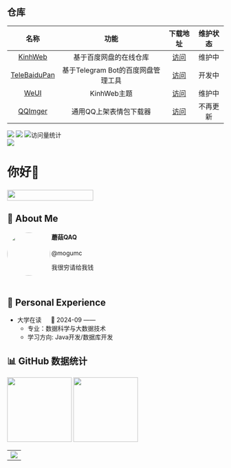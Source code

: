 ## 仓库
|                             名称                             |                             功能                             |                      下载地址                       |                      维护状态                       |
| :----------------------------------------------------------: | :----------------------------------------------------------: | :-------------------------------------------------: | :-------------------------------------------------: |
| [KinhWeb](https://github.com/mogumc/KinhWeb)  | 基于百度网盘的在线仓库 | [访问](https://github.com/mogumc/KinhWeb/releases) | 维护中 |
| [TeleBaiduPan](https://github.com/mogumc/TeleBaiduPan)  | 基于Telegram Bot的百度网盘管理工具 | [访问](https://github.com/mogumc/TeleBaiduPan/releases) | 开发中 |
| [WeUI](https://github.com/mogumc/KinhWeb-WEUI)  | KinhWeb主题 | [访问](https://github.com/mogumc/KinhWeb-WEUI/releases) | 维护中 |
| [QQImger](https://github.com/mogumc/QQImger)  | 通用QQ上架表情包下载器 | [访问](https://github.com/mogumc/QQImger/releases) | 不再更新 |

<div align="left">
  <div>
    <a href="https://my.baidup.top/"><img src="https://img.shields.io/badge/KinhWeb-%E8%AE%BF%E9%97%AE-8c36db" /></a>
    <a href="https://t.me/tg_tx"><img src="https://img.shields.io/badge/Telegram-交流群-66ccff" /></a>
    <img src="https://komarev.com/ghpvc/?username=mogumc&label=Views&color=orange&style=flat" alt="访问量统计" />&emsp;
  </div>
  
  <img src="https://ghchart.rshah.org/mogumc" />
</div>  



# 你好👋

### <img width="200" height="25" src="https://glitch-art.vercel.app/api/simple?word=Hi%20I'm%20MoGuQAQ&font=Doto" /> 

## 🧐 About Me
<div align="left">
  <img align="left" style="width:100px; height:100px; border-radius:50%; " src="https://avatars.githubusercontent.com/u/67809394?v=4" />
  <h4 align="left">蘑菇QAQ</h4>
  <p align="left">@mogumc</p>
  <p>我很穷请给我钱</p>
</div><br />

## 🏢 Personal Experience

- 大学在读 &emsp; 📌 2024-09 —— 
  - 专业：数据科学与大数据技术
  - 学习方向: Java开发/数据库开发

## 📊 GitHub 数据统计

<!-- GitHub 数据统计 -->
<div align="left">
  <img height="150" src="https://github-readme-stats-git-masterrstaa-rickstaa.vercel.app/api?username=mogumc&hide_border=true&show_icons=true&include_all_commits=true&line_height=21text_color=fff&icon_color=000" /> 
  <img height="150" src="https://github-readme-stats-git-masterrstaa-rickstaa.vercel.app/api/top-langs/?username=mogumc&hide_border=true&layout=compact&langs_count=6&text_color=000&icon_color=fff" />
</div>



<!-- GitHub Activity Graph GitHub 活动图 -->
<table>
  <tr>
    <td>
      <picture>
        <source media="(prefers-color-scheme: dark)"  srcset="https://github-readme-activity-graph.vercel.app/graph?username=mogumc&theme=tokyo-night" />
        <source media="(prefers-color-scheme: light)" srcset="https://github-readme-activity-graph.vercel.app/graph?username=mogumc&theme=xcode" />
        <img src="https://github-readme-activity-graph.vercel.app/graph?username=mogumc&theme=tokyo-night" />
      </picture>
  </tr>
</table>
